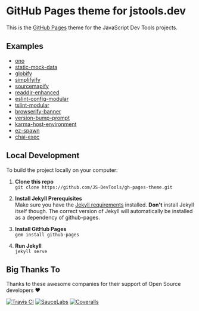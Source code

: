GitHub Pages theme for jstools.dev
=======================================
This is the [GitHub Pages](https://pages.github.com/) theme for the JavaScript Dev Tools projects.

## Examples
* [ono](https://jstools.dev/ono/)
* [static-mock-data](https://jstools.dev/static-mock-data/)
* [globify](https://jstools.dev/globify/)
* [simplifyify](https://jstools.dev/simplifyify/)
* [sourcemapify](https://jstools.dev/sourcemapify/)
* [readdir-enhanced](https://jstools.dev/readdir-enhanced/)
* [eslint-config-modular](https://jstools.dev/eslint-config-modular/)
* [tslint-modular](https://jstools.dev/tslint-modular/)
* [browserify-banner](https://jstools.dev/browserify-banner/)
* [version-bump-prompt](https://jstools.dev/version-bump-prompt/)
* [karma-host-environment](https://jstools.dev/karma-host-environment/)
* [ez-spawn](https://jstools.dev/ez-spawn/)
* [chai-exec](https://jstools.dev/chai-exec/)



Local Development
--------------------------
To build the project locally on your computer:

1. __Clone this repo__<br>
`git clone https://github.com/JS-DevTools/gh-pages-theme.git`

2. __Install Jekyll Prerequisites__<br>
Make sure you have the [Jekyll requirements](https://jekyllrb.com/docs/installation/) installed.  **Don't** install Jekyll itself though. The correct version of Jekyll will automatically be installed as a dependency of github-pages.

3. __Install GitHub Pages__<br>
`gem install github-pages`

4. __Run Jekyll__<br>
`jekyll serve`



Big Thanks To
--------------------------
Thanks to these awesome companies for their support of Open Source developers ❤

[![Travis CI](https://jstools.dev/img/badges/travis-ci.svg)](https://travis-ci.com)
[![SauceLabs](https://jstools.dev/img/badges/sauce-labs.svg)](https://saucelabs.com)
[![Coveralls](https://jstools.dev/img/badges/coveralls.svg)](https://coveralls.io)
